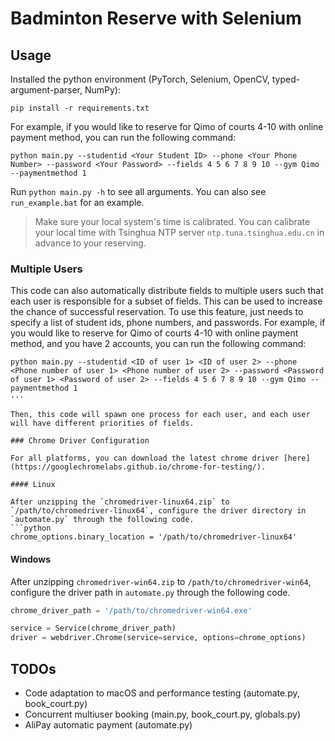 # Badminton Reserve with Selenium

## Usage

Installed the python environment (PyTorch, Selenium, OpenCV, typed-argument-parser, NumPy):

```shell
pip install -r requirements.txt
```

For example, if you would like to reserve for Qimo of courts 4-10 with online payment method, you can run the following command:

```shell
python main.py --studentid <Your Student ID> --phone <Your Phone Number> --password <Your Password> --fields 4 5 6 7 8 9 10 --gym Qimo --paymentmethod 1
```

Run `python main.py -h` to see all arguments. You can also see `run_example.bat` for an example.

> Make sure your local system's time is calibrated. You can calibrate your local time with Tsinghua NTP server `ntp.tuna.tsinghua.edu.cn` in advance to your reserving.

### Multiple Users

This code can also automatically distribute fields to multiple users such that each user is responsible for a subset of fields. This can be used to increase the chance of successful reservation. To use this feature, just needs to specify a list of student ids, phone numbers, and passwords. For example, if you would like to reserve for Qimo of courts 4-10 with online payment method, and you have 2 accounts, you can run the following command:

```shell
python main.py --studentid <ID of user 1> <ID of user 2> --phone <Phone number of user 1> <Phone number of user 2> --password <Password of user 1> <Password of user 2> --fields 4 5 6 7 8 9 10 --gym Qimo --paymentmethod 1
···

Then, this code will spawn one process for each user, and each user will have different priorities of fields.

### Chrome Driver Configuration

For all platforms, you can download the latest chrome driver [here](https://googlechromelabs.github.io/chrome-for-testing/).

#### Linux

After unzipping the `chromedriver-linux64.zip` to `/path/to/chromedriver-linux64`, configure the driver directory in `automate.py` through the following code.
```python
chrome_options.binary_location = '/path/to/chromedriver-linux64'
```

#### Windows

After unzipping `chromedriver-win64.zip` to `/path/to/chromedriver-win64`, configure the driver path in `automate.py` through the following code.
```python
chrome_driver_path = '/path/to/chromedriver-win64.exe'

service = Service(chrome_driver_path)
driver = webdriver.Chrome(service=service, options=chrome_options)
```


## TODOs

- Code adaptation to macOS and performance testing (automate.py, book_court.py)
- Concurrent multiuser booking (main.py, book_court.py, globals.py)
- AliPay automatic payment (automate.py)
